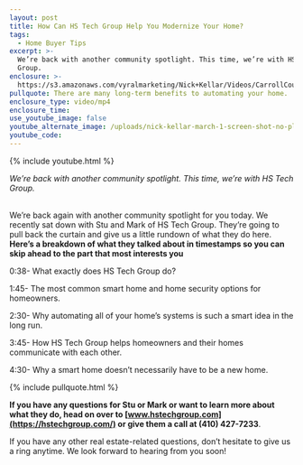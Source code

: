 ```yaml
---
layout: post
title: How Can HS Tech Group Help You Modernize Your Home?
tags:
  - Home Buyer Tips
excerpt: >-
  We’re back with another community spotlight. This time, we’re with HS Tech
  Group.
enclosure: >-
  https://s3.amazonaws.com/vyralmarketing/Nick+Kellar/Videos/CarrollCounty+Real+Estate-+HST+Spotlight.mp4
pullquote: There are many long-term benefits to automating your home.
enclosure_type: video/mp4
enclosure_time:
use_youtube_image: false
youtube_alternate_image: /uploads/nick-kellar-march-1-screen-shot-no-play.jpg
youtube_code:
---
```


{% include youtube.html %}

*We’re back with another community spotlight. This time, we’re with HS Tech Group.*

<br>We’re back again with another community spotlight for you today. We recently sat down with Stu and Mark of HS Tech Group. They’re going to pull back the curtain and give us a little rundown of what they do here. **Here’s a breakdown of what they talked about in timestamps so you can skip ahead to the part that most interests you**

0:38- What exactly does HS Tech Group do?

1:45- The most common smart home and home security options for homeowners.

2:30- Why automating all of your home’s systems is such a smart idea in the long run.

3:45- How HS Tech Group helps homeowners and their homes communicate with each other.

4:30- Why a smart home doesn’t necessarily have to be a new home.

{% include pullquote.html %}

**If you have any questions for Stu or Mark or want to learn more about what they do, head on over to [www.hstechgroup.com](https://hstechgroup.com/) or give them a call at (410) 427-7233**.

If you have any other real estate-related questions, don’t hesitate to give us a ring anytime. We look forward to hearing from you soon!